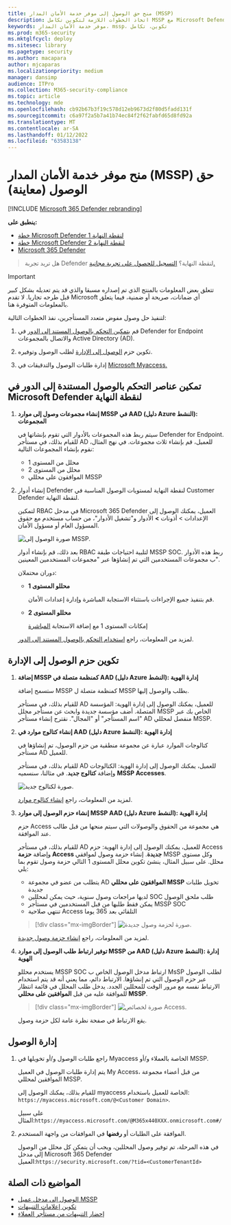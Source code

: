 ```yaml
---
title: منح حق الوصول إلى موفر خدمة الأمان المدار (MSSP)
description: اتخاذ الخطوات اللازمة لتكوين تكامل MSSP مع Microsoft Defender لنقطة النهاية
keywords: موفر خدمة الأمان المدار، mssp، تكوين، تكامل
ms.prod: m365-security
ms.mktglfcycl: deploy
ms.sitesec: library
ms.pagetype: security
ms.author: macapara
author: mjcaparas
ms.localizationpriority: medium
manager: dansimp
audience: ITPro
ms.collection: M365-security-compliance
ms.topic: article
ms.technology: mde
ms.openlocfilehash: cb92b67b3f19c578d12eb9673d2f80d5fadd131f
ms.sourcegitcommit: c6a97f2a5b7a41b74ec84f2f62fabfd65d8fd92a
ms.translationtype: MT
ms.contentlocale: ar-SA
ms.lasthandoff: 01/12/2022
ms.locfileid: "63583138"
---
```

# <a name="grant-managed-security-service-provider-mssp-access-preview"></a>منح موفر خدمة الأمان المدار (MSSP) حق الوصول (معاينة)

[!INCLUDE [Microsoft 365 Defender rebranding](../../includes/microsoft-defender.md)]

**ينطبق على:**
- [خطة Microsoft Defender لنقطة النهاية 1](https://go.microsoft.com/fwlink/p/?linkid=2154037)
- [خطة Microsoft Defender لنقطة النهاية 2](https://go.microsoft.com/fwlink/p/?linkid=2154037)
- [Microsoft 365 Defender](https://go.microsoft.com/fwlink/?linkid=2118804)

> هل تريد تجربة Defender لنقطة النهاية؟ [التسجيل للحصول على تجربة مجانية.](https://signup.microsoft.com/create-account/signup?products=7f379fee-c4f9-4278-b0a1-e4c8c2fcdf7e&ru=https://aka.ms/MDEp2OpenTrial?ocid=docs-mssp-support-abovefoldlink)

> [!IMPORTANT]
> تتعلق بعض المعلومات بالمنتج الذي تم إصداره مسبقا والذي قد يتم تعديله بشكل كبير قبل طرحه تجاريا. لا تقدم Microsoft أي ضمانات، صريحة أو ضمنية، فيما يتعلق بالمعلومات المتوفرة هنا.

لتنفيذ حل وصول مفوض متعدد المستأجرين، نفذ الخطوات التالية:

1. قم [بتمكين التحكم بالوصول المستند إلى الدور](rbac.md) في Defender for Endpoint والاتصال بالمجموعات Active Directory (AD).

2. تكوين حزم [الوصول إلى الإدارة](/azure/active-directory/governance/identity-governance-overview) لطلب الوصول وتوفيره.

3. إدارة طلبات الوصول والتدقيقات في [Microsoft Myaccess.](/azure/active-directory/governance/entitlement-management-request-approve)

## <a name="enable-role-based-access-controls-in-microsoft-defender-for-endpoint"></a>تمكين عناصر التحكم بالوصول المستندة إلى الدور في Microsoft Defender لنقطة النهاية

1. **إنشاء مجموعات وصول إلى موارد MSSP في AAD (دليل Azure النشط): المجموعات**

    سيتم ربط هذه المجموعات بالأدوار التي تقوم بإنشاتها في Defender for Endpoint. للقيام بذلك، في مستأجر AD للعميل، قم بإنشاء ثلاث مجموعات. في نهج المثال، نقوم بإنشاء المجموعات التالية:

    - محلل من المستوى 1
    - محلل من المستوى 2
    - الموافقون على محللي MSSP

2. إنشاء أدوار Defender لنقطة النهاية لمستويات الوصول المناسبة في Customer Defender لنقطة النهاية.

    لتمكين RBAC في مدخل Microsoft 365 Defender العميل، يمكنك الوصول إلى الإعدادات > أذونات **>** الأدوار و"تشغيل الأدوار"، من حساب مستخدم مع حقوق المسؤول العام أو مسؤول الأمان.

    ![صورة الوصول إلى MSSP.](images/mssp-access.png)

    بعد ذلك، قم بإنشاء أدوار RBAC لتلبية احتياجات طبقة MSSP SOC. ربط هذه الأدوار ب مجموعات المستخدمين التي تم إنشاؤها عبر "مجموعات المستخدمين المعينين".

    دوران محتملان:

    - **محللو المستوى 1**

      قم بتنفيذ جميع الإجراءات باستثناء الاستجابة المباشرة وإدارة إعدادات الأمان.

    - **محللو المستوى 2**

      إمكانات المستوى 1 مع إضافة الاستجابة [المباشرة](live-response.md)

    لمزيد من المعلومات، راجع [استخدام التحكم بالوصول المستند إلى الدور](rbac.md).

## <a name="configure-governance-access-packages"></a>تكوين حزم الوصول إلى الإدارة

1. **إضافة MSSP كمنظمة متصلة في AAD (دليل Azure النشط): إدارة الهوية**

    ستسمح إضافة MSSP كمنظمة متصلة ل MSSP بطلب والوصول إليها.

    للقيام بذلك، في مستأجر AD للعميل، يمكنك الوصول إلى إدارة الهوية: المؤسسة المتصلة. أضف مؤسسة جديدة وابحث عن مستأجر محلل MSSP الخاص بك عبر "اسم المستأجر" أو "المجال". نقترح إنشاء مستأجر AD منفصل لمحللي MSSP.

2. **إنشاء كتالوج موارد في AAD (دليل Azure النشط): إدارة الهوية**

    كتالوجات الموارد عبارة عن مجموعة منطقية من حزم الوصول، تم إنشاؤها في مستأجر AD للعميل.

    للقيام بذلك، في مستأجر AD للعميل، يمكنك الوصول إلى إدارة الهوية: الكتالوجات وإضافة **كتالوج جديد**. في مثالنا، سنسميه **MSSP Accesses**.

    ![صورة لكتالوج جديد.](images/goverance-catalog.png)

    لمزيد من المعلومات، راجع [إنشاء كتالوج موارد](/azure/active-directory/governance/entitlement-management-catalog-create).

3. **إنشاء حزم الوصول إلى موارد MSSP AAD (دليل Azure النشط): إدارة الهوية**

    حزم Access هي مجموعة من الحقوق والوصولات التي سيتم منحها من قبل طالب عند الموافقة.

    للقيام بذلك، في مستأجر AD للعميل، يمكنك الوصول إلى إدارة الهوية: حزم Access وإضافة **حزمة Access جديدة**. إنشاء حزمة وصول لموافقي MSSP وكل مستوى محلل. على سبيل المثال، ينشئ تكوين محلل المستوى 1 التالي حزمة وصول تقوم بما يلي:

    - يتطلب من عضو في مجموعة AD **الموافقون على محللي MSSP** تخويل طلبات جديدة
    - لديها مراجعات وصول سنوية، حيث يمكن لمحللين SOC طلب ملحق الوصول
    - يمكن فقط طلبها من قبل المستخدمين في مستأجر MSSP SOC
    - تنتهي صلاحية Access التلقائي بعد 365 يوما

    > [!div class="mx-imgBorder"]
    > ![صورة لحزمة وصول جديدة.](images/new-access-package.png)

    لمزيد من المعلومات، راجع [إنشاء حزمة وصول جديدة](/azure/active-directory/governance/entitlement-management-access-package-create).

4. **توفير ارتباط طلب الوصول إلى موارد MSSP من AAD (دليل Azure النشط): إدارة الهوية**

    يستخدم محللو MSSP SOC ارتباط مدخل الوصول الخاص ب MsSP لطلب الوصول عبر حزم الوصول التي تم إنشاؤها. الارتباط دائم، مما يعني أنه قد يتم استخدام الارتباط نفسه مع مرور الوقت للمحللين الجدد. يدخل طلب المحلل في قائمة انتظار للموافقة عليه من قبل **الموافقين على محللي MSSP**.

    > [!div class="mx-imgBorder"]
    > ![صورة لخصائص Access.](images/access-properties.png)

    يقع الارتباط في صفحة نظرة عامة لكل حزمة وصول.

## <a name="manage-access"></a>إدارة الوصول

1. راجع طلبات الوصول و/أو تخويلها في Myaccess الخاصة بالعملاء و/أو MSSP.

    يتم إدارة طلبات الوصول في العميل My Access، من قبل أعضاء مجموعة الموافقين لمحللي MSSP.

    للقيام بذلك، يمكنك الوصول إلى myaccess الخاصة للعميل باستخدام: `https://myaccess.microsoft.com/@<Customer Domain>`.

    على سبيل المثال:`https://myaccess.microsoft.com/@M365x440XXX.onmicrosoft.com#/`

2. الموافقة على الطلبات أو **رفضها** في الموافقات من واجهة المستخدم.

    في هذه المرحلة، تم توفير وصول المحللين، ويجب أن يتمكن كل محلل من الوصول إلى مدخل Microsoft 365 Defender العميل:`https://security.microsoft.com/?tid=<CustomerTenantId>`

## <a name="related-topics"></a>المواضيع ذات الصلة

- [الوصول إلى مدخل عميل MSSP](access-mssp-portal.md)
- [تكوين إعلامات التنبيهات](configure-mssp-notifications.md)
- [إحضار التنبيهات من مستأجر العملاء](fetch-alerts-mssp.md)
